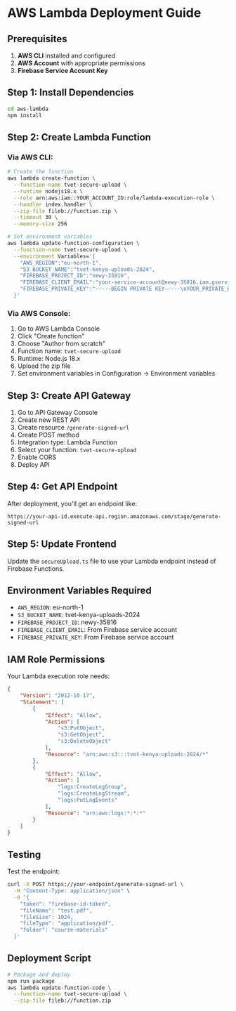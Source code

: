 # AWS Lambda Deployment Guide

## Prerequisites

1. **AWS CLI** installed and configured
2. **AWS Account** with appropriate permissions
3. **Firebase Service Account Key**

## Step 1: Install Dependencies

```bash
cd aws-lambda
npm install
```

## Step 2: Create Lambda Function

### Via AWS CLI:
```bash
# Create the function
aws lambda create-function \
  --function-name tvet-secure-upload \
  --runtime nodejs18.x \
  --role arn:aws:iam::YOUR_ACCOUNT_ID:role/lambda-execution-role \
  --handler index.handler \
  --zip-file fileb://function.zip \
  --timeout 30 \
  --memory-size 256

# Set environment variables
aws lambda update-function-configuration \
  --function-name tvet-secure-upload \
  --environment Variables='{
    "AWS_REGION":"eu-north-1",
    "S3_BUCKET_NAME":"tvet-kenya-uploads-2024",
    "FIREBASE_PROJECT_ID":"newy-35816",
    "FIREBASE_CLIENT_EMAIL":"your-service-account@newy-35816.iam.gserviceaccount.com",
    "FIREBASE_PRIVATE_KEY":"-----BEGIN PRIVATE KEY-----\nYOUR_PRIVATE_KEY\n-----END PRIVATE KEY-----"
  }'
```

### Via AWS Console:
1. Go to AWS Lambda Console
2. Click "Create function"
3. Choose "Author from scratch"
4. Function name: `tvet-secure-upload`
5. Runtime: Node.js 18.x
6. Upload the zip file
7. Set environment variables in Configuration → Environment variables

## Step 3: Create API Gateway

1. Go to API Gateway Console
2. Create new REST API
3. Create resource `/generate-signed-url`
4. Create POST method
5. Integration type: Lambda Function
6. Select your function: `tvet-secure-upload`
7. Enable CORS
8. Deploy API

## Step 4: Get API Endpoint

After deployment, you'll get an endpoint like:
```
https://your-api-id.execute-api.region.amazonaws.com/stage/generate-signed-url
```

## Step 5: Update Frontend

Update the `secureUpload.ts` file to use your Lambda endpoint instead of Firebase Functions.

## Environment Variables Required

- `AWS_REGION`: eu-north-1
- `S3_BUCKET_NAME`: tvet-kenya-uploads-2024  
- `FIREBASE_PROJECT_ID`: newy-35816
- `FIREBASE_CLIENT_EMAIL`: From Firebase service account
- `FIREBASE_PRIVATE_KEY`: From Firebase service account

## IAM Role Permissions

Your Lambda execution role needs:

```json
{
    "Version": "2012-10-17",
    "Statement": [
        {
            "Effect": "Allow",
            "Action": [
                "s3:PutObject",
                "s3:GetObject",
                "s3:DeleteObject"
            ],
            "Resource": "arn:aws:s3:::tvet-kenya-uploads-2024/*"
        },
        {
            "Effect": "Allow",
            "Action": [
                "logs:CreateLogGroup",
                "logs:CreateLogStream",
                "logs:PutLogEvents"
            ],
            "Resource": "arn:aws:logs:*:*:*"
        }
    ]
}
```

## Testing

Test the endpoint:
```bash
curl -X POST https://your-endpoint/generate-signed-url \
  -H "Content-Type: application/json" \
  -d '{
    "token": "firebase-id-token",
    "fileName": "test.pdf",
    "fileSize": 1024,
    "fileType": "application/pdf",
    "folder": "course-materials"
  }'
```

## Deployment Script

```bash
# Package and deploy
npm run package
aws lambda update-function-code \
  --function-name tvet-secure-upload \
  --zip-file fileb://function.zip
```
